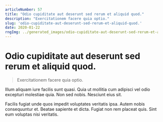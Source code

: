 ```yaml
---
articleNumber: 57
title: "Odio cupiditate aut deserunt sed rerum et aliquid quod."
description: "Exercitationem facere quia optio."
slug: 'odio-cupiditate-aut-deserunt-sed-rerum-et-aliquid-quod.'
date: 2020-01-22
rngImg: ../generated_images/odio-cupiditate-aut-deserunt-sed-rerum-et-aliquid-quod..jpg
---
```


# Odio cupiditate aut deserunt sed rerum et aliquid quod.

> Exercitationem facere quia optio.

Illum aliquam iure facilis sunt quasi. Quia ut mollitia cum adipisci vel odio excepturi molestiae quia. Non sed nobis. Nesciunt eius sit.
 Facilis fugiat unde quos impedit voluptates veritatis ipsa. Autem nobis consequuntur et. Beatae sapiente et dicta. Fugiat non rem placeat quis. Sint eum voluptas nisi veritatis.

